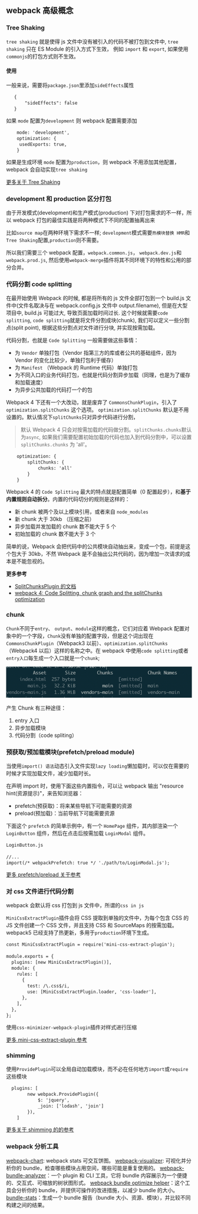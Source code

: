 ## webpack 高级概念

### Tree Shaking

`tree shaking` 就是使得 js 文件中没有被引入的代码不被打包到文件中, `tree shaking` 只在 ES Module 的引入方式下生效， 例如 `import` 和 `export`, 如果使用`commonjs`的打包方式则不生效。

#### 使用

一般来说，需要将`package.json`里添加`sideEffects`属性

```
   {
       "sideEffects": false
   }
```

如果 `mode` 配置为`development` 则 webpack 配置需要添加

```
    mode: 'development',
    optimization: {
     usedExports: true,
    }
```

如果是生成环境 `mode` 配置为`production`，则 webpack 不用添加其他配置，webpack 会自动实现`tree shaking`

[更多关于 Tree Shaking](https://webpack.docschina.org/guides/tree-shaking/)

### development 和 production 区分打包

由于开发模式(development)和生产模式(production) 下对打包需求的不一样，所以 webpack 打包的最佳实践是将两种模式下不同的配置抽离出来

比如`source map`在两种环境下需求不一样; `development`模式需要`热模块替换 HMR`和`Tree Shaking`配置,`production`则不需要。

所以我们需要三个 webpack 配置，`webpack.common.js`， `webpack.dev.js`和`webpack.prod.js`, 然后使用`webpack-merge`插件将其不同环境下的特性和公用的部分合并。

### 代码分割 code splitting

在最开始使用 Webpack 的时候, 都是将所有的 js 文件全部打包到一个 build.js 文件中(文件名取决与在 webpack.config.js 文件中 output.filename), 但是在大型项目中, build.js 可能过大, 导致页面加载时间过长. 这个时候就需要`code splitting`, `code splitting`就是将文件分割成块(chunk), 我们可以定义一些分割点(split point), 根据这些分割点对文件进行分块, 并实现按需加载。

代码分割，也就是 `Code Splitting` 一般需要做这些事情：

- 为 `Vendor` 单独打包（Vendor 指第三方的库或者公共的基础组件，因为 Vendor 的变化比较少，单独打包利于缓存）
- 为 `Manifest` （Webpack 的 Runtime 代码）单独打包
- 为不同入口的业务代码打包，也就是代码分割异步加载（同理，也是为了缓存和加载速度）
- 为异步公共加载的代码打一个的包

Webpack 4 下还有一个大改动，就是废弃了 `CommonsChunkPlugin`，引入了 `optimization.splitChunks` 这个选项。
`optimization.splitChunks` 默认是不用设置的。默认情况下`splitChunks`只对异步代码进行分割，

> 默认 Webpack 4 只会对按需加载的代码做分割。`splitChunks.chunks`默认为`async`, 如果我们需要配置初始加载的代码也加入到代码分割中，可以设置 `splitChunks.chunks` 为 'all'。

```
    optimization: {
		splitChunks: {
			chunks: 'all'
		}
	}
```

Webpack 4 的 `Code Splitting` 最大的特点就是配置简单（0 配置起步），和**基于内置规则自动拆分**。内置的代码切分的规则是这样的：

- 新 chunk 被两个及以上模块引用，或者来自 `node_modules`
- 新 chunk 大于 30kb （压缩之前）
- 异步加载并发加载的 chunk 数不能大于 5 个
- 初始加载的 chunk 数不能大于 3 个

简单的说，Webpack 会把代码中的公共模块自动抽出来，变成一个包，前提是这个包大于 30kb，不然 Webpack 是不会抽出公共代码的，因为增加一次请求的成本是不能忽视的。

**更多参考**

- [SplitChunksPlugin 的文档](https://webpack.js.org/plugins/split-chunks-plugin/)
- [ webpack 4: Code Splitting, chunk graph and the splitChunks optimization ](https://medium.com/webpack/webpack-4-code-splitting-chunk-graph-and-the-splitchunks-optimization-be739a861366)

### chunk

`Chunk`不同于`entry`、 `output`、`module`这样的概念，它们对应着 Webpack 配置对象中的一个字段，`Chunk`没有单独的配置字段，但是这个词出现在`CommonsChunkPlugin`（Webpack3 以前）、`optimization.splitChunks`（Webpack4 以后）这样的名称之中。在 webpack 中使用`code splitting`或者`entry入口`每生成一个入口就是一个`chunk`;

![](./images/chunk.png)

产生 Chunk 有三种途径：

1. entry 入口
2. 异步加载模块
3. 代码分割（code spliting）

### 预获取/预加载模块(prefetch/preload module)

当使用`import() 语法`动态引入文件实现`lazy loading`懒加载时，可以仅在需要的时候才实现加载文件，减少加载时长。

在声明 import 时，使用下面这些内置指令，可以让 webpack 输出 "resource hint(资源提示)"，来告知浏览器：

- prefetch(预获取)：将来某些导航下可能需要的资源
- preload(预加载)：当前导航下可能需要资源

下面这个 `prefetch` 的简单示例中，有一个 `HomePage` 组件，其内部渲染一个 `LoginButton` 组件，然后在点击后按需加载 `LoginModal` 组件。

```
LoginButton.js

//...
import(/* webpackPrefetch: true */ './path/to/LoginModal.js');
```

[更多 prefetch/preload 关于参考](https://webpack.docschina.org/guides/code-splitting/)

### 对 css 文件进行代码分割

webpack 会默认将 css 打包到 js 文件中，所谓的`css in js`

`MiniCssExtractPlugin`插件会将 CSS 提取到单独的文件中，为每个包含 CSS 的 JS 文件创建一个 CSS 文件，并且支持 CSS 和 SourceMaps 的按需加载。 webpack5 已经支持了热更新，多用于`production`环境下生成。

```
const MiniCssExtractPlugin = require('mini-css-extract-plugin');

module.exports = {
  plugins: [new MiniCssExtractPlugin()],
  module: {
    rules: [
      {
        test: /\.css$/i,
        use: [MiniCssExtractPlugin.loader, 'css-loader'],
      },
    ],
  },
};

```

使用`css-minimizer-webpack-plugin`插件对样式进行压缩

[更多 mini-css-extract-plugin 参考](https://webpack.docschina.org/plugins/mini-css-extract-plugin/)

### shimming

使用`ProvidePlugin`可以全局自动加载模块，而不必在任何地方`import`或`require`这些模块

```
  plugins: [
		new webpack.ProvidePlugin({
			$: 'jquery',
			_join: ['lodash', 'join']
		}),
	]
```

[更多关于 shimming 的的参考](https://webpack.docschina.org/guides/shimming/)

### webpack 分析工具

[webpack-chart](https://alexkuz.github.io/webpack-chart/): webpack stats 可交互饼图。
[webpack-visualizer](https://chrisbateman.github.io/webpack-visualizer/): 可视化并分析你的 bundle，检查哪些模块占用空间，哪些可能是重复使用的。
[webpack-bundle-analyzer](https://github.com/webpack-contrib/webpack-bundle-analyzer)：一个 plugin 和 CLI 工具，它将 bundle 内容展示为一个便捷的、交互式、可缩放的树状图形式。
[webpack bundle optimize helper](https://webpack.docschina.org/guides/code-splitting/)：这个工具会分析你的 bundle，并提供可操作的改进措施，以减少 bundle 的大小。
[bundle-stats](https://webpack.docschina.org/guides/code-splitting/)：生成一个 bundle 报告（bundle 大小、资源、模块），并比较不同构建之间的结果。
